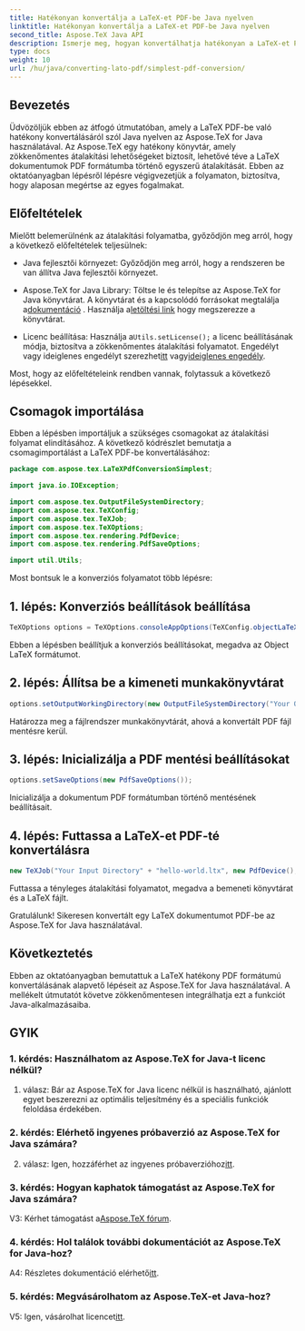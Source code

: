 ```yaml
---
title: Hatékonyan konvertálja a LaTeX-et PDF-be Java nyelven
linktitle: Hatékonyan konvertálja a LaTeX-et PDF-be Java nyelven
second_title: Aspose.TeX Java API
description: Ismerje meg, hogyan konvertálhatja hatékonyan a LaTeX-et PDF-be az Aspose.TeX for Java használatával. Kövesse lépésenkénti útmutatónkat a Java-alkalmazásokba való zökkenőmentes integráció érdekében.
type: docs
weight: 10
url: /hu/java/converting-lato-pdf/simplest-pdf-conversion/
---
```

## Bevezetés

Üdvözöljük ebben az átfogó útmutatóban, amely a LaTeX PDF-be való hatékony konvertálásáról szól Java nyelven az Aspose.TeX for Java használatával. Az Aspose.TeX egy hatékony könyvtár, amely zökkenőmentes átalakítási lehetőségeket biztosít, lehetővé téve a LaTeX dokumentumok PDF formátumba történő egyszerű átalakítását. Ebben az oktatóanyagban lépésről lépésre végigvezetjük a folyamaton, biztosítva, hogy alaposan megértse az egyes fogalmakat.

## Előfeltételek

Mielőtt belemerülnénk az átalakítási folyamatba, győződjön meg arról, hogy a következő előfeltételek teljesülnek:

- Java fejlesztői környezet: Győződjön meg arról, hogy a rendszeren be van állítva Java fejlesztői környezet.

-  Aspose.TeX for Java Library: Töltse le és telepítse az Aspose.TeX for Java könyvtárat. A könyvtárat és a kapcsolódó forrásokat megtalálja a[dokumentáció](https://reference.aspose.com/tex/java/) . Használja a[letöltési link](https://releases.aspose.com/tex/java/) hogy megszerezze a könyvtárat.

-  Licenc beállítása: Használja a`Utils.setLicense();` a licenc beállításának módja, biztosítva a zökkenőmentes átalakítási folyamatot. Engedélyt vagy ideiglenes engedélyt szerezhet[itt](https://purchase.aspose.com/buy) vagy[ideiglenes engedély](https://purchase.aspose.com/temporary-license/).

Most, hogy az előfeltételeink rendben vannak, folytassuk a következő lépésekkel.

## Csomagok importálása

Ebben a lépésben importáljuk a szükséges csomagokat az átalakítási folyamat elindításához. A következő kódrészlet bemutatja a csomagimportálást a LaTeX PDF-be konvertálásához:

```java
package com.aspose.tex.LaTeXPdfConversionSimplest;

import java.io.IOException;

import com.aspose.tex.OutputFileSystemDirectory;
import com.aspose.tex.TeXConfig;
import com.aspose.tex.TeXJob;
import com.aspose.tex.TeXOptions;
import com.aspose.tex.rendering.PdfDevice;
import com.aspose.tex.rendering.PdfSaveOptions;

import util.Utils;
```

Most bontsuk le a konverziós folyamatot több lépésre:

## 1. lépés: Konverziós beállítások beállítása

```java
TeXOptions options = TeXOptions.consoleAppOptions(TeXConfig.objectLaTeX());
```

Ebben a lépésben beállítjuk a konverziós beállításokat, megadva az Object LaTeX formátumot.

## 2. lépés: Állítsa be a kimeneti munkakönyvtárat

```java
options.setOutputWorkingDirectory(new OutputFileSystemDirectory("Your Output Directory"));
```

Határozza meg a fájlrendszer munkakönyvtárát, ahová a konvertált PDF fájl mentésre kerül.

## 3. lépés: Inicializálja a PDF mentési beállításokat

```java
options.setSaveOptions(new PdfSaveOptions());
```

Inicializálja a dokumentum PDF formátumban történő mentésének beállításait.

## 4. lépés: Futtassa a LaTeX-et PDF-té konvertálásra

```java
new TeXJob("Your Input Directory" + "hello-world.ltx", new PdfDevice(), options).run();
```

Futtassa a tényleges átalakítási folyamatot, megadva a bemeneti könyvtárat és a LaTeX fájlt.

Gratulálunk! Sikeresen konvertált egy LaTeX dokumentumot PDF-be az Aspose.TeX for Java használatával.

## Következtetés

Ebben az oktatóanyagban bemutattuk a LaTeX hatékony PDF formátumú konvertálásának alapvető lépéseit az Aspose.TeX for Java használatával. A mellékelt útmutatót követve zökkenőmentesen integrálhatja ezt a funkciót Java-alkalmazásaiba.

## GYIK

### 1. kérdés: Használhatom az Aspose.TeX for Java-t licenc nélkül?

1. válasz: Bár az Aspose.TeX for Java licenc nélkül is használható, ajánlott egyet beszerezni az optimális teljesítmény és a speciális funkciók feloldása érdekében.

### 2. kérdés: Elérhető ingyenes próbaverzió az Aspose.TeX for Java számára?

 2. válasz: Igen, hozzáférhet az ingyenes próbaverzióhoz[itt](https://releases.aspose.com/).

### 3. kérdés: Hogyan kaphatok támogatást az Aspose.TeX for Java számára?

 V3: Kérhet támogatást a[Aspose.TeX fórum](https://forum.aspose.com/c/tex/47).

### 4. kérdés: Hol találok további dokumentációt az Aspose.TeX for Java-hoz?

 A4: Részletes dokumentáció elérhető[itt](https://reference.aspose.com/tex/java/).

### 5. kérdés: Megvásárolhatom az Aspose.TeX-et Java-hoz?

 V5: Igen, vásárolhat licencet[itt](https://purchase.aspose.com/buy).
